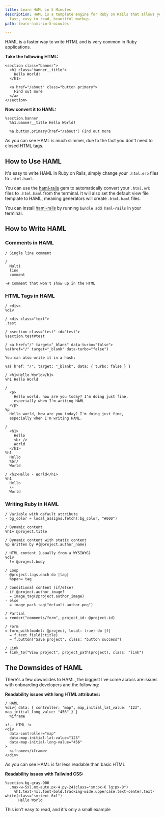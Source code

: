 ```yaml
---
title: Learn HAML in 5 Minutes
description: HAML is a template engine for Ruby on Rails that allows you to write
  fast, easy to read, beautiful markup.
path: learn-haml-in-5-minutes

---
```

HAML is a faster way to write HTML and is very common in Ruby applications.

**Take the following HTML:**

    <section class="banner">
      <h1 class="banner__title">
        Hello World!
      </h1>
      
      <a href="/about" class="button primary">
      	Find out more
      </a>
    </section>

**Now convert it to HAML:**

    %section.banner
      %h1.banner__title Hello World!
      
      %a.button.primary(href="/about") Find out more

As you can see HAML is much slimmer, due to the fact you don't need to closed HTML tags.

## How to Use HAML

It's easy to write HAML in Ruby on Rails, simply change your `.html.erb` files to `.html.haml`.

You can use the [haml-rails](https://rubygems.org/gems/haml-rails) gem to automatically convert your `.html.erb` files to `.html.haml` from the terminal. It will also set the default view file template to HAML, meaning generators will create `.html.haml` files.

You can install [haml-rails](https://rubygems.org/gems/haml-rails) by running `bundle add haml-rails` in your terminal.

## How to Write HAML

### Comments in HAML

    / Single line comment
    
    /
      Multi
      line
      comment
      
    -# Comment that won't show up in the HTML

### HTML Tags in HAML

    / <div>
    %div
    
    / <div class="text">
    .test
    
    / <section class="test" id="test">
    %section.test#test
    
    / <a href="/" target="_blank" data-turbo="false">
    %a(href="/" target="_blank" data-turbo="false")
    
    You can also write it in a hash:
    
    %a{ href: "/", target: "_blank", data: { turbo: false } }
    
    / <h1>Hello World</h1>
    %h1 Hello World
    
    /
      <p>
    	Hello world, how are you today? I'm doing just fine,
        especially when I'm writing HAML
      </p>
    %p
      Hello world, how are you today? I'm doing just fine,
      especially when I'm writing HAML.
      
    /
      <h1>
        Hello
        <br />
        World
      </h1>
    %h1
      Hello
      %br/
      World
      
    / <h1>Hello - World</h1>
    %h1
      Hello
      \-
      World

### Writing Ruby in HAML

    / Variable with default attribute
    - bg_color = local_assigns.fetch(:bg_color, "#000")
    
    / Dynamic content
    %h1= @project.title
    
    / Dynamic content with static content
    %p Written by #{@project.author_name}
    
    / HTML content (usually from a WYSIWYG)
    %div
      != @project.body
    
    / Loop
    - @project.tags.each do |tag|
      %span= tag
      
    / Conditional content (if/else)
    - if @project.author_image?
      = image_tag(@project.author_image)
    - else
      = image_pack_tag("default-author.png")
    
    / Partial
    = render("comments/form", project_id: @project.id)
    
    / Form
    = form_with(model: @project, local: true) do |f|
      = f.text_field(:title)
      = f.button("Save project", class: "button success")
    
    / Link
    = link_to("View project", project_path(project), class: "link")

## The Downsides of HAML

There's a few downsides to HAML, the biggest I've come across are issues with onboarding developers and the following:

**Readability issues with long HTML attributes:**

    / HAML
    %div{ data: { controller: "map", map_initial_lat_value: "123", map_initial_long_value: "456" } }
      %iframe
    
    <!-- HTML !>
    <div
      data-controller="map"
      data-map-initial-lat-value="123"
      data-map-initial-long-value="456"
    >
      <iframe></iframe>
    </div>

As you can see HAML is far less readable than basic HTML

**Readability issues with Tailwind CSS:**

    %section.bg-gray-900
      .max-w-5xl.mx-auto.px-4.py-24(class="sm:px-6 lg:px-8")
        %h1.text-4xl.font-bold.tracking-wide.uppercase.text-center.text-white(class="sm:text-6xl")
          Hello World

This isn't easy to read, and it's only a small example